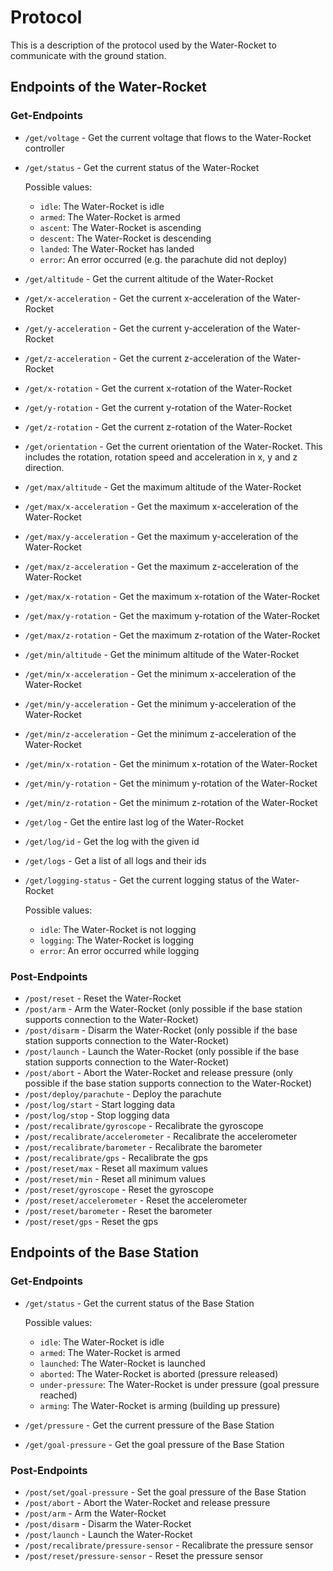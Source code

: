 # Protocol

This is a description of the protocol used by the Water-Rocket to communicate with the ground station.

## Endpoints of the Water-Rocket

### Get-Endpoints

- `/get/voltage` - Get the current voltage that flows to the Water-Rocket controller
- `/get/status` - Get the current status of the Water-Rocket

   Possible values:
   - `idle`: The Water-Rocket is idle
   - `armed`: The Water-Rocket is armed
   - `ascent`: The Water-Rocket is ascending
   - `descent`: The Water-Rocket is descending
   - `landed`: The Water-Rocket has landed
   - `error`: An error occurred (e.g. the parachute did not deploy)

- `/get/altitude` - Get the current altitude of the Water-Rocket
- `/get/x-acceleration` - Get the current x-acceleration of the Water-Rocket
- `/get/y-acceleration` - Get the current y-acceleration of the Water-Rocket
- `/get/z-acceleration` - Get the current z-acceleration of the Water-Rocket
- `/get/x-rotation` - Get the current x-rotation of the Water-Rocket
- `/get/y-rotation` - Get the current y-rotation of the Water-Rocket
- `/get/z-rotation` - Get the current z-rotation of the Water-Rocket
- `/get/orientation` - Get the current orientation of the Water-Rocket. This includes the rotation, rotation speed and acceleration in x, y and z direction.
- `/get/max/altitude` - Get the maximum altitude of the Water-Rocket
- `/get/max/x-acceleration` - Get the maximum x-acceleration of the Water-Rocket
- `/get/max/y-acceleration` - Get the maximum y-acceleration of the Water-Rocket
- `/get/max/z-acceleration` - Get the maximum z-acceleration of the Water-Rocket
- `/get/max/x-rotation` - Get the maximum x-rotation of the Water-Rocket
- `/get/max/y-rotation` - Get the maximum y-rotation of the Water-Rocket
- `/get/max/z-rotation` - Get the maximum z-rotation of the Water-Rocket
- `/get/min/altitude` - Get the minimum altitude of the Water-Rocket
- `/get/min/x-acceleration` - Get the minimum x-acceleration of the Water-Rocket
- `/get/min/y-acceleration` - Get the minimum y-acceleration of the Water-Rocket
- `/get/min/z-acceleration` - Get the minimum z-acceleration of the Water-Rocket
- `/get/min/x-rotation` - Get the minimum x-rotation of the Water-Rocket
- `/get/min/y-rotation` - Get the minimum y-rotation of the Water-Rocket
- `/get/min/z-rotation` - Get the minimum z-rotation of the Water-Rocket
- `/get/log` - Get the entire last log of the Water-Rocket
- `/get/log/id` - Get the log with the given id
- `/get/logs` - Get a list of all logs and their ids
- `/get/logging-status` - Get the current logging status of the Water-Rocket

   Possible values:
   - `idle`: The Water-Rocket is not logging
   - `logging`: The Water-Rocket is logging
   - `error`: An error occurred while logging

### Post-Endpoints
- `/post/reset` - Reset the Water-Rocket
- `/post/arm` - Arm the Water-Rocket (only possible if the base station supports connection to the Water-Rocket)
- `/post/disarm` - Disarm the Water-Rocket (only possible if the base station supports connection to the Water-Rocket)
- `/post/launch` - Launch the Water-Rocket (only possible if the base station supports connection to the Water-Rocket)
- `/post/abort` - Abort the Water-Rocket and release pressure (only possible if the base station supports connection to the Water-Rocket)
- `/post/deploy/parachute` - Deploy the parachute 
- `/post/log/start` - Start logging data
- `/post/log/stop` - Stop logging data
- `/post/recalibrate/gyroscope` - Recalibrate the gyroscope
- `/post/recalibrate/accelerometer` - Recalibrate the accelerometer
- `/post/recalibrate/barometer` - Recalibrate the barometer
- `/post/recalibrate/gps` - Recalibrate the gps
- `/post/reset/max` - Reset all maximum values
- `/post/reset/min` - Reset all minimum values
- `/post/reset/gyroscope` - Reset the gyroscope
- `/post/reset/accelerometer` - Reset the accelerometer
- `/post/reset/barometer` - Reset the barometer
- `/post/reset/gps` - Reset the gps


## Endpoints of the Base Station
### Get-Endpoints
- `/get/status` - Get the current status of the Base Station

   Possible values:
   - `idle`: The Water-Rocket is idle
   - `armed`: The Water-Rocket is armed
   - `launched`: The Water-Rocket is launched
   - `aborted`: The Water-Rocket is aborted (pressure released)
   - `under-pressure`: The Water-Rocket is under pressure (goal pressure reached)
   - `arming`: The Water-Rocket is arming (building up pressure)
- `/get/pressure` - Get the current pressure of the Base Station
- `/get/goal-pressure` - Get the goal pressure of the Base Station

### Post-Endpoints
- `/post/set/goal-pressure` - Set the goal pressure of the Base Station
- `/post/abort` - Abort the Water-Rocket and release pressure
- `/post/arm` - Arm the Water-Rocket
- `/post/disarm` - Disarm the Water-Rocket
- `/post/launch` - Launch the Water-Rocket
- `/post/recalibrate/pressure-sensor` - Recalibrate the pressure sensor
- `/post/reset/pressure-sensor` - Reset the pressure sensor